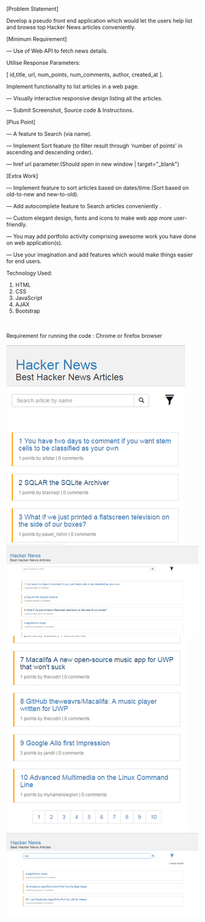 [Problem Statement]

Develop a pseudo front end application which would let the users help list and browse top Hacker News articles conveniently.

[Minimum Requirement]

— Use of Web API to fetch news details.

Utilise Response Parameters:

[ id,title, url, num_points, num_comments, author, created_at ].

Implement functionality to list articles in a web page.

— Visually interactive responsive design listing all the articles.

— Submit Screenshot, Source code & Instructions.

[Plus Point]

— A feature to Search (via name).

— Implement Sort feature (to filter result through ‘number of points’ in ascending and descending order).

— href url parameter.(Should open in new window | target="_blank")

[Extra Work]

— Implement feature to sort articles based on dates/time.(Sort based on old-to-new and new-to-old).

— Add autocomplete feature to Search articles conveniently .

— Custom elegant design, fonts and icons to make web app more user-friendly.

— You may add portfolio activity comprising awesome work you have done on web application(s).

— Use your imagination and add features which would make things easier for end users.

Technology Used:
<br/>
 1. HTML<br/>
 2. CSS<br/>
 3. JavaScript<br/>
 4. AJAX<br/>
 5. Bootstrap<br/><br/>
<br/>
Requirement for running the code : Chrome or firefox browser
<br/>
<br/>

<img src="Images/MobileView.png"/>
<img src="Images/Index page.png"/>
<img src="Images/footerMobileview.png"/>
<img src="Images/searchResult.png"/>
